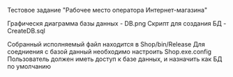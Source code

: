 Тестовое задание
"Рабочее место оператора Интернет-магазина"

Графическя диаграмма базы данных - DB.png
Скрипт для создания БД - CreateDB.sql

Собранный исполняемый файл находится в Shop/bin/Release
Для соедниения с базой данный необходимо настроить Shop.exe.config
Пользователь должен иметь доступ к базе данных, и назначить как БД по умолчанию
